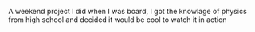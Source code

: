 A weekend project I did when I was board, 
I got the knowlage of physics from high school and decided it would be cool to watch it in action
